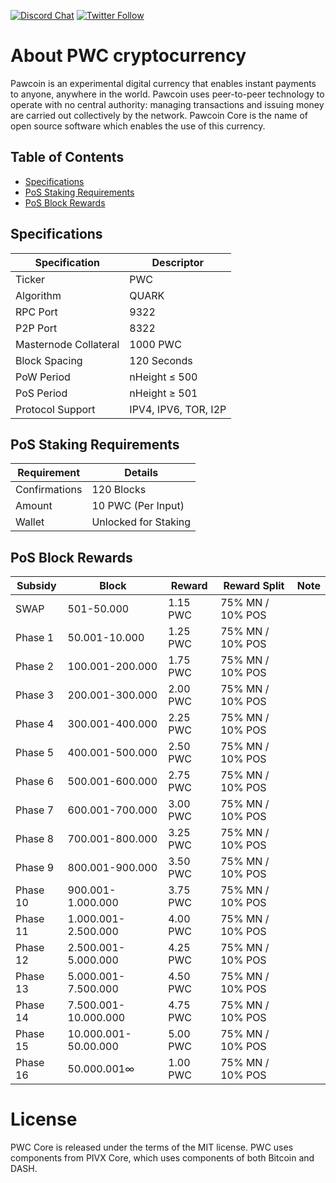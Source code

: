 [![Discord Chat](https://img.shields.io/discord/473618220524240928.svg?style=flat&logo=Discord)](https://discord.gg/RfJjU2w) 
[![Twitter Follow](https://img.shields.io/twitter/follow/altbetofficial.svg?style=social)](https://twitter.com/paw_coin?lang=es) 

About PWC cryptocurrency
=====
<p>Pawcoin is an experimental digital currency that enables instant payments to anyone, anywhere in the world. Pawcoin uses peer-to-peer technology to operate with no central authority: managing transactions and issuing money are carried out collectively by the network. Pawcoin Core is the name of open source software which enables the use of this currency.</p>

## Table of Contents
- [Specifications](#specifications)
- [PoS Staking Requirements](#pos-staking-requirements)
- [PoS Block Rewards](#pos-block-rewards)

<a name="specifications"></a>
## Specifications

| Specification         | Descriptor                              |
|-----------------------|-----------------------------------------|
| Ticker                | PWC                                    |
| Algorithm             | QUARK                                   |
| RPC Port              | 9322                                    |
| P2P Port              | 8322                                    |
| Masternode Collateral | 1000 PWC                               |
| Block Spacing         | 120 Seconds                             |
| PoW Period            | nHeight ≤ 500                           |
| PoS Period            | nHeight ≥ 501                           |
| Protocol Support      | IPV4, IPV6, TOR, I2P                    |

<a name="pos-staking-requirements"></a>
## PoS Staking Requirements

| Requirement   | Details              |
|---------------|----------------------|
| Confirmations | 120 Blocks           |
| Amount        | 10 PWC (Per Input)  |
| Wallet        | Unlocked for Staking |

<a name="pos-block-rewards"></a>
## PoS Block Rewards

| Subsidy | Block                   | Reward | Reward Split   | Note          |
|---------|-----------------        |--------|----------------|---------------|
| SWAP    | 501-50.000              | 1.15 PWC  | 75% MN / 10% POS | 
| Phase 1 | 50.001-10.000           | 1.25 PWC  | 75% MN / 10% POS | 
| Phase 2 | 100.001-200.000         | 1.75 PWC  | 75% MN / 10% POS | 
| Phase 3 | 200.001-300.000         | 2.00 PWC  | 75% MN / 10% POS | 
| Phase 4 | 300.001-400.000         | 2.25 PWC  | 75% MN / 10% POS | 
| Phase 5 | 400.001-500.000         | 2.50 PWC  | 75% MN / 10% POS |
| Phase 6 | 500.001-600.000         | 2.75 PWC  | 75% MN / 10% POS | 
| Phase 7 | 600.001-700.000         | 3.00 PWC  | 75% MN / 10% POS | 
| Phase 8 | 700.001-800.000         | 3.25 PWC  | 75% MN / 10% POS | 
| Phase 9 | 800.001-900.000         | 3.50 PWC  | 75% MN / 10% POS | 
| Phase 10 | 900.001-1.000.000      | 3.75 PWC  | 75% MN / 10% POS |
| Phase 11 | 1.000.001-2.500.000    | 4.00 PWC  | 75% MN / 10% POS |
| Phase 12 | 2.500.001-5.000.000    | 4.25 PWC  | 75% MN / 10% POS | 
| Phase 13 | 5.000.001-7.500.000    | 4.50 PWC  | 75% MN / 10% POS |
| Phase 14 | 7.500.001-10.000.000   | 4.75 PWC  | 75% MN / 10% POS | 
| Phase 15 | 10.000.001-50.00.000   | 5.00 PWC  | 75% MN / 10% POS | 
| Phase 16 | 50.000.001∞            | 1.00 PWC  | 75% MN / 10% POS |

License
=====

<p>PWC Core is released under the terms of the MIT license. PWC uses components from PIVX Core, which uses components of both Bitcoin and DASH.
